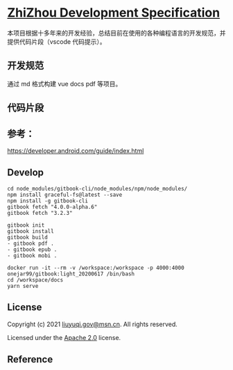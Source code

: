# [ZhiZhou Development Specification](https://git.yoqi.me/zhizhou/ZhiZhouDevelopmentSpecification)


本项目根据十多年来的开发经验，总结目前在使用的各种编程语言的开发规范，并提供代码片段（vscode 代码提示）。


## 开发规范

通过 md 格式构建 vue docs pdf 等项目。

## 代码片段

## 参考：

https://developer.android.com/guide/index.html


## Develop

```
cd node_modules/gitbook-cli/node_modules/npm/node_modules/
npm install graceful-fs@latest --save
npm install -g gitbook-cli
gitbook fetch "4.0.0-alpha.6"
gitbook fetch "3.2.3"

gitbook init
gitbook install
gitbook build
- gitbook pdf .
- gitbook epub .
- gitbook mobi .

docker run -it --rm -v /workspace:/workspace -p 4000:4000 onejar99/gitbook:light_20200617 /bin/bash
cd /workspace/docs
yarn serve

```

## License

Copyright (c) 2021 [liuyuqi.gov@msn.cn](mailto:liuyuqi.gov@msn.cn). All rights reserved.

Licensed under the [Apache 2.0](LICENSE.md) license.


## Reference



